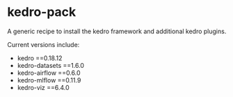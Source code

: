 # kedro-pack
A generic recipe to install the kedro framework and additional kedro plugins.

Current versions include:
  - kedro ==0.18.12
  - kedro-datasets ==1.6.0
  - kedro-airflow ==0.6.0
  - kedro-mlflow ==0.11.9
  - kedro-viz ==6.4.0
